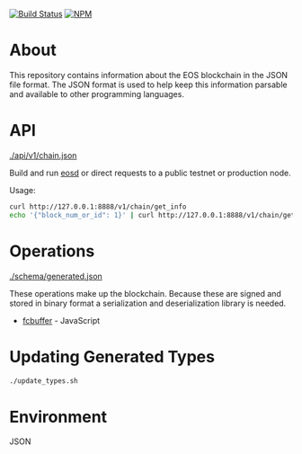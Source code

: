 [![Build Status](https://travis-ci.org/eosjs/json.svg?branch=master)](https://travis-ci.org/eosjs/json)
[![NPM](https://img.shields.io/npm/v/eosjs-json.svg)](https://www.npmjs.org/package/eosjs-json)

# About

This repository contains information about the EOS blockchain in the JSON file format.  The JSON format is used to help keep this information parsable and available to other programming languages.

# API

[./api/v1/chain.json](./api/v1/chain.json)

Build and run [eosd](https://github.com/eosio/eos) or direct requests to a public testnet or production node.

Usage:
```bash
curl http://127.0.0.1:8888/v1/chain/get_info
echo '{"block_num_or_id": 1}' | curl http://127.0.0.1:8888/v1/chain/get_block -d @-
```

# Operations

[./schema/generated.json](./schema/generated.json)

These operations make up the blockchain.  Because these are signed and stored in binary format a serialization and deserialization library is needed.

* [fcbuffer](https://github.com/jcalfee/fcbuffer) - JavaScript

# Updating Generated Types

```bash
./update_types.sh
```

# Environment

JSON
